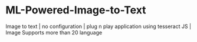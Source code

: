 # ML-Powered-Image-to-Text
Image to text | no configuration | plug n play application using tesseract JS | Image Supports more than 20 language
